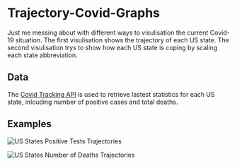 # Trajectory-Covid-Graphs

Just me messing about with different ways to visulisation the current Covid-19 situation. The first visulisation shows the trajectory of each US state.
The second visulisation trys to show how each US state is coping by scaling each state abbreviation.

## Data

The [Covid Tracking API](https://covidtracking.com/data/api) is used to retrieve lastest statistics for each US state, inlcuding number of positive cases and total deaths.

## Examples

![US States Positive Tests Trajectories](https://github.com/YusofBandar/Trajectory-Covid-Graphs/blob/master/trajectory-graph/docs/positiveTestTrajectories.gif)

![US States Number of Deaths Trajectories](https://github.com/YusofBandar/Trajectory-Covid-Graphs/blob/master/trajectory-graph/docs/numberDeathsTrajectories.gif)
